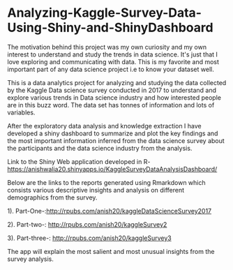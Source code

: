 # Analyzing-Kaggle-Survey-Data-Using-Shiny-and-ShinyDashboard

The motivation behind this project was my own curiosity and my own interest to understand and study the trends in data science. It's just that I love exploring and communicating with data. This is my favorite and most important part of any data science project i.e to know your dataset well. 

This is a data analytics project for analyzing and studying the data collected by the Kaggle Data science survey conducted in 2017 to understand and explore various trends in Data science industry and how interested people are in this buzz word. The data set has tonnes of information and lots of variables.

After the exploratory data analysis and knowledge extraction I have developed a shiny dashboard to summarize and plot the key findings and the most important information inferred from the data science survey about the participants and the data science industry from the analysis.

Link to the Shiny Web application developed in R-https://anishwalia20.shinyapps.io/KaggleSurveyDataAnalysisDashboard/

Below are the links to the reports generated using Rmarkdown which consists various descriptive insights and analysis on different demographics from the survey.

1).  Part-One-:http://rpubs.com/anish20/kaggleDataScienceSurvey2017

2).  Part-two-: http://rpubs.com/anish20/kaggleSurvey2

3).  Part-three-: http://rpubs.com/anish20/kaggleSurvey3


The app will explain the most salient and most unusual insights from the survey analysis.
